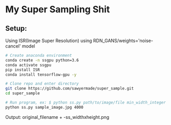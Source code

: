 # My Super Sampling Shit
## Setup:
Using ISR(Image Super Resolution) using RDN_GANS/weights='noise-cancel' model
```bash
# Create anaconda environment
conda create -n ssgpu python=3.6
conda activate ssgpu
pip install ISR
conda install tensorflow-gpu -y

# Clone repo and enter directory
git clone https://github.com/sawyermade/super_sample.git 
cd super_sample

# Run program, ex: $ python ss.py path/to/image/file min_width_integer
python ss.py sample_image.jpg 4000
```
Output: original_filename + -ss_widthxheight.png